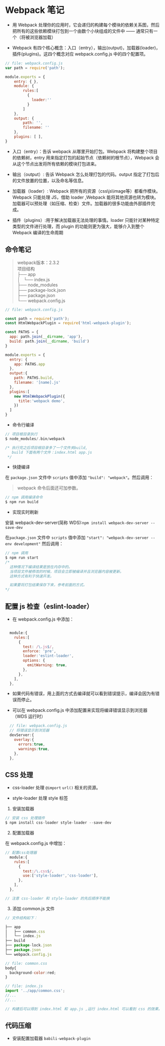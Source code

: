 # Webpack 笔记

* 用 Webpack 处理你的应用时，它会递归的构建每个模块的依赖关系图，然后把所有的这些依赖模块打包到一个由数个小块组成的文件中 —— 通常只有一个（将被浏览器加载）

* Webpack 有四个核心概念：入口（entry），输出(output)，加载器(loader)，插件(plugins)。这四个概念对应 webpack.config.js 中的四个配置项。

```js
// file: webpack.config.js
var path = require('path');

module.exports = {
    entry: { },
    module: {
        rules:[
          {
            loader:''
          }
        ]
    },
    output: {
        path: '',
        filename: ''
    },
    plugins: [ ],
}

```

* 入口（entry）：告诉 webpack 从哪里开始打包。Webpack 将构建整个项目的依赖树，entry 用来指定打包的起始节点（依赖树的根节点），Webpack 会从这个节点出发将所有依赖的模块打包进来。

* 输出（output）: 告诉 Webpack 怎么处理打包的代码。output 指定了打包后的文件放置的位置，以及命名等信息。

* 加载器（loader）: Webpack 把所有的资源（css\js\image等）都看作模块。Webpack 只能处理 JS，借助 loader ,Webpack 能将其他资源也转为模块。加载器可以预处理（如压缩、检查）文件。加载器的很多功能由外部插件完成。

* 插件（plugins）:用于解决加载器无法处理的事情。loader 只能针对某种特定类型的文件进行处理，而 plugin 的功能则更为强大，能够介入到整个 Webpack 编译的生命周期

## 命令笔记

> webpack版本：2.3.2  
> 项目结构  
> ├── app  
> │   └── index.js  
> ├── node_modules  
> ├── package-lock.json  
> ├── package.json  
> └── webpack.config.js

```js
// file: webpack.config.js

const path = require('path');
const HtmlWebpackPlugin = require('html-webpack-plugin');

const PATHS = {
  app: path.join(__dirname, 'app'),
  build: path.join(__dirname, 'build')
}

module.exports = {
  entry: {
    app: PATHS.app
  },
  output:{
    path: PATHS.build,
    filename: '[name].js'
  },
  plugins:[
    new HtmlWebpackPlugin({
      title:'webpack demo',
    })
  ]
}

```

* 命令行编译

```c
// 项目根目录执行
$ node_modules/.bin/webpack

/* 执行完之后项目根目录多了一个文件夹build,
   build 下面有两个文件：index.html app.js
 */

```

* 快捷编译

在 `package.json` 文件中 `scripts` 值中添加 `"build": "webpack"`。然后调用：

> webpack 命令后面还可加参数。

```c
// npm 调用编译命令
$ npm run build

```

* 实现实时刷新

安装 webpack-dev-server(简称 WDS):`npm install webpack-dev-server --save-dev`

在`package.json` 文件中 `scripts` 值中添加 `"start": "webpack-dev-server --env development"` 然后调用：

```c
// npm 调用
$ npm run start
/*
  这种情况下编译结果是放在内存中的。
  当项目文件被修改的时候，项目会立即被编译并且浏览器内容被更新。
  这种方式有利于快速开发。

  如果要将打包结果保存下来，参考前面的方式。
*/


```

## 配置 js 检查（eslint-loader）

* 在 webpack.config.js 中添加：

```js

  module:{
    rules:[
      {
        test: /\.js$/,
        enforce: 'pre',
        loader:'eslint-loader',
        options: {
          emitWarning: true,
        },
      },
    ],
  },

```

* 如果代码有错误，用上面的方式去编译就可以看到错误提示，编译会因为有错误而停止。

* 可以在 webpack.config.js 中添加配置来实现将编译错误显示到浏览器（WDS 运行时）

```js
  // file: webpack.config.js
  // 将错误显示到浏览器
  devServer:{
    overlay:{
      errors:true,
      warnings:true,
    },
  },
```

## CSS 处理

* css-loader 处理 `@import` `url()` 相关的资源。

* style-loader 处理 style 标签

1. 安装加载器

```c
// 安装 css 处理插件
$ npm install css-loader style-loader --save-dev

```

2. 配置加载器

在 webpack.config.js 中增加：

```js
// 配置css处理器
  module:{
    rules:[
      {
        test:/\.css$/,
        use:['style-loader','css-loader'],
      },
    ],
  },

// 注意 css-loader 和 style-loader 的先后顺序不能换
```

3. 添加 common.js 文件

```js
// 文件结构如下：

├── app
│   ├── common.css
│   └── index.js
├── build
├── package-lock.json
├── package.json
└── webpack.config.js

// file: common.css
body{
  background-color:red;
}

// file: index.js
import '../app/common.css';
//...
//...

// 构建后可以得到 index.html 和 app.js ,运行 index.html 可以看到 css 的效果。

```

## 代码压缩

* 安装配置加载器 `babili-webpack-plugin`




